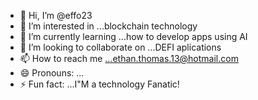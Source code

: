 - 👋 Hi, I’m @effo23
- 👀 I’m interested in ...blockchain technology
- 🌱 I’m currently learning ...how to develop apps using AI
- 💞️ I’m looking to collaborate on ...DEFI aplications
- 📫 How to reach me ...ethan.thomas.13@hotmail.com
- 😄 Pronouns: ...
- ⚡ Fun fact: ...I"M a technology Fanatic!

<!---
effo23/effo23 is a ✨ special ✨ repository because its `README.md` (this file) appears on your GitHub profile.
You can click the Preview link to take a look at your changes.
--->

